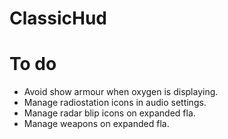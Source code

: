 # ClassicHud

# To do

- Avoid show armour when oxygen is displaying.
- Manage radiostation icons in audio settings.
- Manage radar blip icons on expanded fla.
- Manage weapons on expanded fla.

